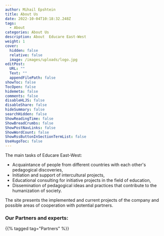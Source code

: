 ```yaml
---
author: Mihail Epshtein
title: About Us
date: 2022-10-04T10:18:32.248Z
tags:
  - About
categories: About Us
description: About  Educare East-West
weight: 1
cover:
  hidden: false
  relative: false
  image: /images/uploads/logo.jpg
editPost:
  URL: ""
  Text: ""
  appendFilePath: false
showToc: false
TocOpen: false
hidemeta: false
comments: false
disableHLJS: false
disableShare: false
hideSummary: false
searchHidden: false
ShowReadingTime: false
ShowBreadCrumbs: false
ShowPostNavLinks: false
ShowWordCount: false
ShowRssButtonInSectionTermList: false
UseHugoToc: false
---
```

The main tasks of Educare East-West:

* Acquaintance of people from different countries with each other's pedagogical discoveries,
* Initiation and support of intercultural projects,
* Educational consulting for initiative projects in the field of education,
* Dissemination of pedagogical ideas and practices that contribute to the humanization of society.



The site presents the implemented and current projects of the company and possible areas of cooperation with potential partners.

### Our Partners and experts:
{{% tagged tag="Partners" %}}